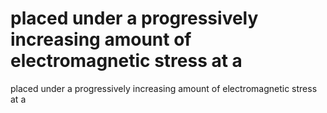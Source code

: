# placed under a progressively increasing amount of electromagnetic stress at a

placed under a progressively increasing amount of electromagnetic stress at a